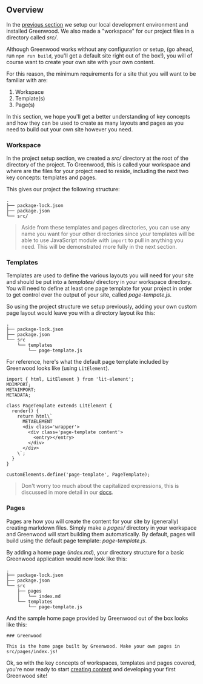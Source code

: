 ## Overview
In the [previous section](/getting-started/project-setup) we setup our local development environment and installed Greenwood.  We also made a "workspace" for our project files in a directory called _src/_.

Although Greenwood works without any configuration or setup, (go ahead, run `npm run build`, you'll get a default site right out of the box!), you will of course want to create your own site with your own content.  

For this reason, the minimum requirements for a site that you will want to be familiar with are:
1. Workspace
1. Template(s)
1. Page(s)

In this section, we hope you'll get a better understanding of key concepts and how they can be used to create as many layouts and pages as you need to build out your own site however you need.

### Workspace
In the project setup section, we created a _src/_ directory at the root of the directory of the project.  To Greenwood, this is called your workspace and where are the files for your project need to reside, including the next two key concepts: templates and pages.

This gives our project the following structure:
```render bash
.
├── package-lock.json
├── package.json
└── src/
```

> Aside from these templates and pages directories, you can use any name you want for your other directories since your templates will be able to use JavaScript module with `import` to pull in anything you need.  This will be demonstrated more fully in the next section.


### Templates
Templates are used to define the various layouts you will need for your site and should be put into a _templates/_ directory in your workspace directory.  You will need to define at least one page template for your project in order to get control over the output of your site, called _page-tempate.js_. 


So using the project structure we setup previously, adding your own custom page layout would leave you with a directory layout ike this:
```render bash
.
├── package-lock.json
├── package.json
└── src
    └── templates
        └── page-template.js
```

For reference, here's what the default page template included by Greenwood looks like (using `LitElement`).
```render javascript
import { html, LitElement } from 'lit-element';
MDIMPORT;
METAIMPORT;
METADATA;

class PageTemplate extends LitElement {
  render() {
    return html\`
      METAELEMENT
      <div class='wrapper'>
        <div class='page-template content'>
          <entry></entry>
        </div>
      </div>
    \`;
  }
}

customElements.define('page-template', PageTemplate);
```

> Don't worry too much about the capitalized expressions, this is discussed in more detail in our [docs](/docs/template/).


### Pages
Pages are how you will create the content for your site by (generally) creating markdown files.  Simply make a _pages/_ directory in your workspace and Greenwood will start building them automatically.  By default, pages will build using the default page template: _page-template.js_.

By adding a home page (_index.md_), your directory structure for a basic Greenwood application would now look like this:
```render bash
.
├── package-lock.json
├── package.json
└── src
    ├── pages
    │   └── index.md
    └── templates
        └── page-template.js
```

And the sample home page provided by Greenwood out of the box looks like this:
```render md
### Greenwood

This is the home page built by Greenwood. Make your own pages in src/pages/index.js!
```


Ok, so with the key concepts of workspaces, templates and pages covered, you're now ready to start [creating content](/getting-started/creating-content/) and developing your first Greenwood site!
